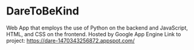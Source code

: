 # DareToBeKind
Web App that employs the use of Python on the backend and JavaScript, HTML, and CSS on the frontend. Hosted by Google App Engine 
Link to project: https://dare-1470343256872.appspot.com/
